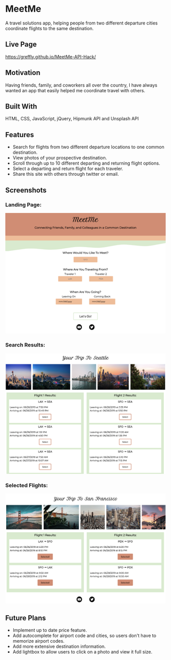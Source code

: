 # MeetMe
A travel solutions app, helping people from two different departure cities coordinate flights to the same destination.

## Live Page
https://greffly.github.io/MeetMe-API-Hack/ 

## Motivation
Having friends, family, and coworkers all over the country, I have always wanted an app that easily helped me coordinate travel with others. 

## Built With
HTML, CSS, JavaScript, jQuery, Hipmunk API and Unsplash API

## Features
* Search for flights from two different departure locations to one common destination.
* View photos of your prospective destination.
* Scroll through up to 10 different departing and returning flight options. 
* Select a departing and return flight for each traveler.
* Share this site with others through twitter or email.

## Screenshots
### Landing Page:
![Landing Page](landingPage.png)
### Search Results:
![Search Results](searchResults.png)
### Selected Flights:
![Selected Flights](selectedFlights.png)

## Future Plans
* Implement up to date price feature.
* Add autocomplete for airport code and cities, so users don't have to memorize airport codes.
* Add more extensive destination information.
* Add lightbox to allow users to click on a photo and view it full size.
